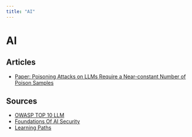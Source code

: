 ```yaml
---
title: "AI"
---
```

# AI

## Articles

* [Paper: Poisoning Attacks on LLMs Require a Near-constant Number of Poison Samples
](ttps://arxiv.org/abs/2510.07192v1)

## Sources

* [OWASP TOP 10 LLM](https://genai.owasp.org/resource/owasp-top-10-for-llm-applications-2025/)
* [Foundations Of AI Security](https://www.academy.attackiq.com/courses/foundations-of-ai-security)
* [Learning Paths](https://www.academy.attackiq.com/learning-paths)

